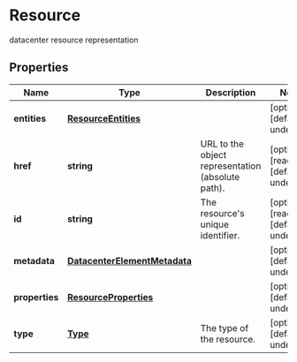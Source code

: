 # Resource

datacenter resource representation
## Properties
| Name | Type | Description | Notes |
| ------------ | ------------- | ------------- | ------------- |
| **entities** | [**ResourceEntities**](ResourceEntities.md) |  | [optional] [default to undefined] |
| **href** | **string** | URL to the object representation (absolute path). | [optional] [readonly] [default to undefined] |
| **id** | **string** | The resource\'s unique identifier. | [optional] [readonly] [default to undefined] |
| **metadata** | [**DatacenterElementMetadata**](DatacenterElementMetadata.md) |  | [optional] [default to undefined] |
| **properties** | [**ResourceProperties**](ResourceProperties.md) |  | [optional] [default to undefined] |
| **type** | [**Type**](Type.md) | The type of the resource. | [optional] [default to undefined] |


